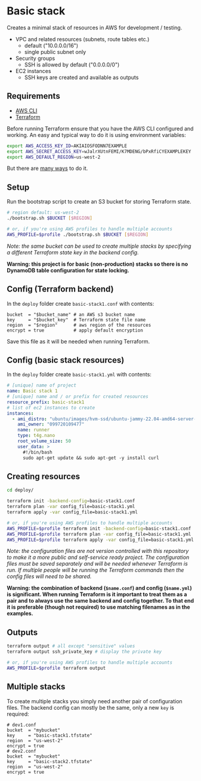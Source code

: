 # Basic stack

Creates a minimal stack of resources in AWS for development / testing.

- VPC and related resources (subnets, route tables etc.)
  - default ("10.0.0.0/16")
  - single public subnet only
- Security groups
  - SSH is allowed by default ("0.0.0.0/0")
- EC2 instances
  - SSH keys are created and available as outputs

## Requirements

- [AWS CLI](https://docs.aws.amazon.com/cli/latest/userguide/getting-started-install.html)
- [Terraform](https://www.terraform.io/)

Before running Terraform ensure that you have the AWS CLI
configured and working. An easy and typical way to do it is
using environment variables:

```bash
export AWS_ACCESS_KEY_ID=AKIAIOSFODNN7EXAMPLE
export AWS_SECRET_ACCESS_KEY=wJalrXUtnFEMI/K7MDENG/bPxRfiCYEXAMPLEKEY
export AWS_DEFAULT_REGION=us-west-2
```

But there are [many ways](https://docs.aws.amazon.com/cli/latest/userguide/cli-chap-configure.html)
to do it.

## Setup

Run the bootstrap script to create an S3 bucket for storing
Terraform state.

```bash
# region default: us-west-2
./bootstrap.sh $BUCKET [$REGION]

# or, if you're using AWS profiles to handle multiple accounts
AWS_PROFILE=$profile ./bootstrap.sh $BUCKET [$REGION]
```

*Note: the same bucket can be used to create multiple stacks by
specifying a different Terraform state key in the backend config.*

**Warning: this project is for basic (non-production) stacks so
there is no DynamoDB table configuration for state locking.**

## Config (Terraform backend)

In the `deploy` folder create `basic-stack1.conf` with contents:

```hcl
bucket  = "$bucket_name" # an AWS s3 bucket name
key     = "$bucket_key"  # Terraform state file name
region  = "$region"      # aws region of the resources
encrypt = true           # apply default encryption
```

Save this file as it will be needed when running Terraform.

## Config (basic stack resources)

In the `deploy` folder create `basic-stack1.yml` with contents:

```yml
# [unique] name of project
name: Basic stack 1
# [unique] name and / or prefix for created resources
resource_prefix: basic-stack1
# list of ec2 instances to create
instances:
  - ami_distro: "ubuntu/images/hvm-ssd/ubuntu-jammy-22.04-amd64-server-*"
    ami_owner: "099720109477"
    name: runner
    type: t4g.nano
    root_volume_size: 50
    user_data: >
      #!/bin/bash
      sudo apt-get update && sudo apt-get -y install curl
```

## Creating resources

```bash
cd deploy/

terraform init -backend-config=basic-stack1.conf
terraform plan -var config_file=basic-stack1.yml
terraform apply -var config_file=basic-stack1.yml

# or, if you're using AWS profiles to handle multiple accounts
AWS_PROFILE=$profile terraform init -backend-config=basic-stack1.conf
AWS_PROFILE=$profile terraform plan -var config_file=basic-stack1.yml
AWS_PROFILE=$profile terraform apply -var config_file=basic-stack1.yml
```

*Note: the configuration files are not version controlled with this
repository to make it a more public and self-service ready project.
The configuration files must be saved separately and will be needed
whenever Terraform is run. If multiple people will be running the
Terraform commands then the config files will need to be shared.*

**Warning: the combination of backend (`$name.conf`) and config
(`$name.yml`) is significant. When running Terraform is it important
to treat them as a pair and to always use the same backend and config
together. To that end it is preferable (though not required) to use
matching filenames as in the examples.**

## Outputs

```bash
terraform output # all except "sensitive" values
terraform output ssh_private_key # display the private key

# or, if you're using AWS profiles to handle multiple accounts
AWS_PROFILE=$profile terraform output
```

## Multiple stacks

To create multiple stacks you simply need another pair of configuration
files. The backend config can mostly be the same, only a new `key` is
required:

```hcl
# dev1.conf
bucket  = "mybucket"
key     = "basic-stack1.tfstate"
region  = "us-west-2"
encrypt = true
# dev2.conf
bucket  = "mybucket"
key     = "basic-stack2.tfstate"
region  = "us-west-2"
encrypt = true
```
